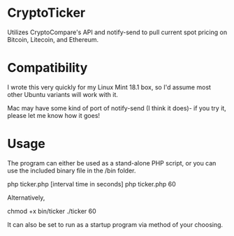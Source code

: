 # CryptoTicker
Utilizes CryptoCompare's API  and notify-send to pull current spot pricing on Bitcoin, Litecoin, and Ethereum. 

# Compatibility
I wrote this very quickly for my Linux Mint 18.1 box, so I'd assume most other Ubuntu variants will work with it.

Mac may have some kind of port of notify-send (I think it does)- if you try it, please let me know how it goes!


# Usage
The program can either be used as a stand-alone PHP script, or you can use the included binary file in the /bin folder.

php ticker.php [interval time in seconds]
php ticker.php 60

Alternatively,

chmod +x bin/ticker
./ticker 60

It can also be set to run as a startup program via method of your choosing.
